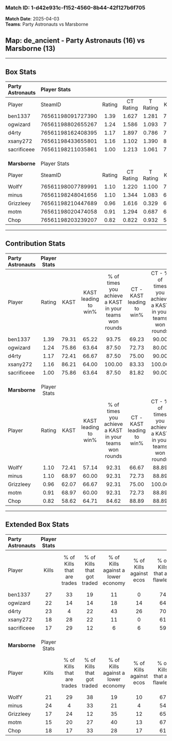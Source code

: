 ### Match ID: 1-d42e931c-f152-4560-8b44-42f127b6f705  
**Match Date**: 2025-04-03  
**Teams**: Party Astronauts vs Marsborne  

## **Map**: de_ancient - Party Astronauts (16) vs Marsborne (13)  
---  

## Box Stats  

| **Party Astronauts** | Player Stats      |        |           |          |       |      |       |         |        |      |     |
| :- | :- | :-: | :-: | :-: | :-: | :-: | :-: | :-: | :-: | :-: | :-: |
| Player               | SteamID           | Rating | CT Rating | T Rating | KAST  | ADR  | Kills | Assists | Deaths | K/D  | HS% |
| ben1337              | 76561198091727390 |  1.39  |   1.627   |  1.281   | 79.31 | 87.2 |  27   |    5    |   19   | 1.42 | 59  |
| ogwizard             | 76561198802655267 |  1.24  |   1.586   |  1.093   | 75.86 | 81.6 |  22   |   10    |   18   | 1.22 | 40  |
| d4rty                | 76561198162408395 |  1.17  |   1.897   |  0.786   | 72.41 | 88.7 |  23   |   11    |   23   | 1.00 | 43  |
| xsany272             | 76561198433655801 |  1.16  |   1.102   |  1.390   | 86.21 | 58.1 |  18   |    6    |   15   | 1.20 | 55  |
| sacrificeee          | 76561198211035861 |  1.00  |   1.213   |  1.061   | 75.86 | 68.5 |  17   |    9    |   20   | 0.85 | 52  |
|                      |                   |        |           |          |       |      |       |         |        |      |     |
|                      |                   |        |           |          |       |      |       |         |        |      |     |
|                      |                   |        |           |          |       |      |       |         |        |      |     |
| **Marsborne**        | Player Stats      |        |           |          |       |      |       |         |        |      |     |
| Player               | SteamID           | Rating | CT Rating | T Rating | KAST  | ADR  | Kills | Assists | Deaths | K/D  | HS% |
| WolfY                | 76561198007789991 |  1.10  |   1.220   |  1.100   | 72.41 | 67.9 |  21   |    0    |   18   | 1.17 | 52  |
| minus                | 76561198248041656 |  1.10  |   1.344   |  1.083   | 68.97 | 89.2 |  24   |    5    |   26   | 0.92 | 29  |
| Grizzleey            | 76561198210447689 |  0.96  |   1.616   |  0.329   | 62.07 | 79.1 |  17   |    9    |   19   | 0.89 | 70  |
| motm                 | 76561198020474058 |  0.91  |   1.294   |  0.687   | 68.97 | 69.1 |  15   |   12    |   20   | 0.75 | 66  |
| Chop                 | 76561198203239207 |  0.82  |   0.822   |  0.932   | 58.62 | 67.8 |  18   |    4    |   24   | 0.75 | 33  |
---  

## Contribution Stats  

| **Party Astronauts** | Player Stats |       |                      |                                                        |                           |                                                             |                          |                                                            |
| :- | :-: | :-: | :-: | :-: | :-: | :-: | :-: | :-: |
| Player               |    Rating    | KAST  | KAST leading to win% | % of times you achieve a KAST in your teams won rounds | CT - KAST leading to win% | CT - % of times you achieve a KAST in your teams won rounds | T - KAST leading to win% | T - % of times you achieve a KAST in your teams won rounds |
| ben1337              |     1.39     | 79.31 |        65.22         |                         93.75                          |           69.23           |                            90.00                            |          60.00           |                           100.00                           |
| ogwizard             |     1.24     | 75.86 |        63.64         |                         87.50                          |           72.73           |                            80.00                            |          54.55           |                           100.00                           |
| d4rty                |     1.17     | 72.41 |        66.67         |                         87.50                          |           75.00           |                            90.00                            |          55.56           |                           83.33                            |
| xsany272             |     1.16     | 86.21 |        64.00         |                         100.00                         |           83.33           |                           100.00                            |          46.15           |                           100.00                           |
| sacrificeee          |     1.00     | 75.86 |        63.64         |                         87.50                          |           81.82           |                            90.00                            |          45.45           |                           83.33                            |
|                      |              |       |                      |                                                        |                           |                                                             |                          |                                                            |
|                      |              |       |                      |                                                        |                           |                                                             |                          |                                                            |
|                      |              |       |                      |                                                        |                           |                                                             |                          |                                                            |
| **Marsborne**        | Player Stats |       |                      |                                                        |                           |                                                             |                          |                                                            |
| Player               |    Rating    | KAST  | KAST leading to win% | % of times you achieve a KAST in your teams won rounds | CT - KAST leading to win% | CT - % of times you achieve a KAST in your teams won rounds | T - KAST leading to win% | T - % of times you achieve a KAST in your teams won rounds |
| WolfY                |     1.10     | 72.41 |        57.14         |                         92.31                          |           66.67           |                            88.89                            |          44.44           |                           100.00                           |
| minus                |     1.10     | 68.97 |        60.00         |                         92.31                          |           72.73           |                            88.89                            |          44.44           |                           100.00                           |
| Grizzleey            |     0.96     | 62.07 |        66.67         |                         92.31                          |           75.00           |                           100.00                            |          50.00           |                           75.00                            |
| motm                 |     0.91     | 68.97 |        60.00         |                         92.31                          |           72.73           |                            88.89                            |          44.44           |                           100.00                           |
| Chop                 |     0.82     | 58.62 |        64.71         |                         84.62                          |           88.89           |                            88.89                            |          37.50           |                           75.00                            |
---  

## Extended Box Stats  

| **Party Astronauts** | Player Stats |                            |                            |                                    |                         |                              |                                 |        |                             |                                     |                          |                               |                            |
| :- | :-: | :-: | :-: | :-: | :-: | :-: | :-: | :-: | :-: | :-: | :-: | :-: | :-: |
| Player               |    Kills     | % of Kills that are trades | % of Kills that got traded | % of Kills against a lower economy | % of Kills against ecos | % of Kills that are flawless | % of Kills that are close duels | Deaths | % of Deaths that get traded | % of Deaths against a lower economy | % of Deaths against ecos | % of Deaths that are flawless | % of Deaths that are close |
| ben1337              |      27      |             33             |             19             |                 11                 |            0            |              74              |                4                |   19   |             16              |                  5                  |            0             |              74               |             5              |
| ogwizard             |      22      |             14             |             14             |                 18                 |           14            |              64              |                0                |   18   |             28              |                 11                  |            6             |              78               |             0              |
| d4rty                |      23      |             4              |             22             |                 43                 |           26            |              70              |                9                |   23   |             35              |                  9                  |            4             |              43               |             4              |
| xsany272             |      18      |             28             |             22             |                 11                 |            0            |              61              |                0                |   15   |             33              |                  0                  |            0             |              60               |             13             |
| sacrificeee          |      17      |             29             |             12             |                 6                  |            6            |              59              |                6                |   20   |             35              |                 15                  |            10            |              60               |             5              |
|                      |              |                            |                            |                                    |                         |                              |                                 |        |                             |                                     |                          |                               |                            |
|                      |              |                            |                            |                                    |                         |                              |                                 |        |                             |                                     |                          |                               |                            |
|                      |              |                            |                            |                                    |                         |                              |                                 |        |                             |                                     |                          |                               |                            |
| **Marsborne**        | Player Stats |                            |                            |                                    |                         |                              |                                 |        |                             |                                     |                          |                               |                            |
| Player               |    Kills     | % of Kills that are trades | % of Kills that got traded | % of Kills against a lower economy | % of Kills against ecos | % of Kills that are flawless | % of Kills that are close duels | Deaths | % of Deaths that get traded | % of Deaths against a lower economy | % of Deaths against ecos | % of Deaths that are flawless | % of Deaths that are close |
| WolfY                |      21      |             29             |             38             |                 19                 |           10            |              67              |                0                |   18   |             17              |                 11                  |            0             |              78               |             0              |
| minus                |      24      |             4              |             33             |                 21                 |            4            |              54              |                8                |   26   |             23              |                 19                  |            4             |              77               |             4              |
| Grizzleey            |      17      |             24             |             12             |                 35                 |           12            |              65              |                0                |   19   |             11              |                  5                  |            0             |              68               |             5              |
| motm                 |      15      |             20             |             27             |                 40                 |           13            |              67              |                7                |   20   |             25              |                 10                  |            5             |              55               |             10             |
| Chop                 |      18      |             17             |             33             |                 28                 |           17            |              61              |               11                |   24   |             13              |                  8                  |            0             |              54               |             0              |
